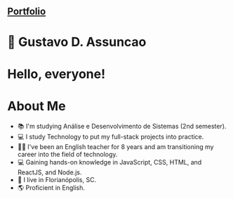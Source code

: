 ## [Portfolio](https://gustavo19972023.github.io/gus-portfolio/)

# 👋 Gustavo D. Assuncao

# Hello, everyone!

# About Me
- 📚 I'm studying Análise e Desenvolvimento de Sistemas (2nd semester).
- 💻 I study Technology to put my full-stack projects into practice.
- 👨‍🏫 I've been an English teacher for 8 years and am transitioning my career into the field of technology.
- 💻 Gaining hands-on knowledge in JavaScript, CSS, HTML, and ReactJS, and Node.js.
- 🏡 I live in Florianópolis, SC.
- 🌎 Proficient in English.
